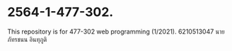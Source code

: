 # 2564-1-477-302.
This repository is for 477-302 web programming (1/2021).
6210513047 นายภัทรชนน อินทุภูติ
